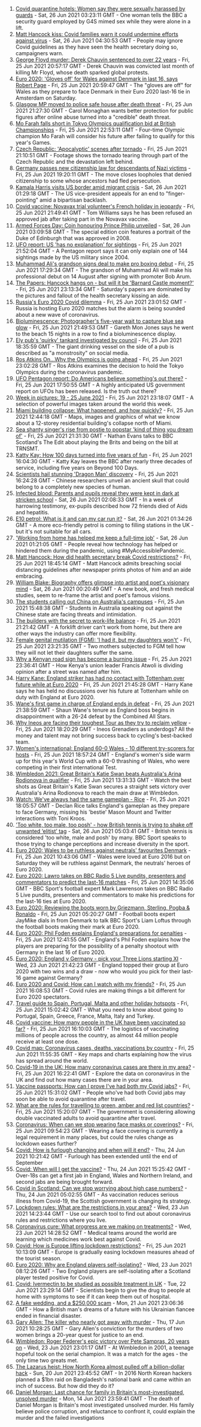 1. [Covid quarantine hotels: Women say they were sexually harassed by guards](https://www.bbc.co.uk/news/stories-57609164) - Sat, 26 Jun 2021 03:23:11 GMT - One woman tells the BBC a security guard employed by G4S mimed sex while they were alone in a lift.
2. [Matt Hancock kiss: Covid families warn it could undermine efforts against virus](https://www.bbc.co.uk/news/uk-57619721) - Sat, 26 Jun 2021 04:30:53 GMT - People may ignore Covid guidelines as they have seen the health secretary doing so, campaigners warn.
3. [George Floyd murder: Derek Chauvin sentenced to over 22 years](https://www.bbc.co.uk/news/world-us-canada-57618356) - Fri, 25 Jun 2021 20:57:17 GMT - Derek Chauvin was convicted last month of killing Mr Floyd, whose death sparked global protests.
4. [Euro 2020: 'Gloves off' for Wales against Denmark in last 16, says Robert Page](https://www.bbc.co.uk/sport/football/51197369) - Fri, 25 Jun 2021 20:59:47 GMT - The "gloves are off" for Wales as they prepare to face Denmark in their Euro 2020 last-16 tie in Amsterdam on Saturday.
5. [Glasgow MP moved to police safe house after death threat](https://www.bbc.co.uk/news/uk-scotland-57614736) - Fri, 25 Jun 2021 21:27:30 GMT - Carol Monaghan wants better protection for public figures after online abuse turned into a "credible" death threat.
6. [Mo Farah falls short in Tokyo Olympics qualification bid at British Championships](https://www.bbc.co.uk/sport/athletics/57610421) - Fri, 25 Jun 2021 22:53:11 GMT - Four-time Olympic champion Mo Farah will consider his future after failing to qualify for this year's Games.
7. [Czech Republic: 'Apocalyptic' scenes after tornado](https://www.bbc.co.uk/news/world-europe-57619807) - Fri, 25 Jun 2021 21:10:51 GMT - Footage shows the tornado tearing through part of the Czech Republic and the devastation left behind.
8. [Germany passes new citizenship law for descendants of Nazi victims](https://www.bbc.co.uk/news/world-europe-57618755) - Fri, 25 Jun 2021 19:20:11 GMT - The move closes loopholes that denied citizenship to some whose ancestors had fled persecution.
9. [Kamala Harris visits US border amid migrant crisis](https://www.bbc.co.uk/news/world-us-canada-57619601) - Sat, 26 Jun 2021 01:29:18 GMT - The US vice-president appeals for an end to "finger-pointing" amid a bipartisan backlash.
10. [Covid vaccine: Novavax trial volunteer's French holiday in jeopardy](https://www.bbc.co.uk/news/uk-wales-57566837) - Fri, 25 Jun 2021 21:49:41 GMT - Tom Williams says he has been refused an approved jab after taking part in the Novavax vaccine.
11. [Armed Forces Day: Coin honouring Prince Philip unveiled](https://www.bbc.co.uk/news/business-57612454) - Sat, 26 Jun 2021 03:09:58 GMT - The special edition coin features a portrait of the Duke of Edinburgh that was approved in 2008.
12. [UFO report: US 'has no explanation' for sightings](https://www.bbc.co.uk/news/world-us-canada-57619755) - Fri, 25 Jun 2021 21:52:04 GMT - A Pentagon report says it can only explain one of 144 sightings made by the US military since 2004.
13. [Muhammad Ali's grandson signs deal to make pro boxing debut](https://www.bbc.co.uk/sport/boxing/57615386) - Fri, 25 Jun 2021 17:29:34 GMT - The grandson of Muhammad Ali will make his professional debut on 14 August after signing with promoter Bob Arum.
14. [The Papers: Hancock hangs on - but will it be 'Barnard Castle moment?'](https://www.bbc.co.uk/news/blogs-the-papers-57619698) - Fri, 25 Jun 2021 23:13:34 GMT - Saturday's papers are dominated by the pictures and fallout of the health secretary kissing an aide.
15. [Russia's Euro 2020 Covid dilemma](https://www.bbc.co.uk/news/world-europe-57614376) - Fri, 25 Jun 2021 23:01:52 GMT - Russia is hosting Euro 2020 matches but the alarm is being sounded about a new wave of coronavirus.
16. [Bioluminescence: Photographer's five-year wait to capture blue sea glow](https://www.bbc.co.uk/news/uk-wales-57610212) - Fri, 25 Jun 2021 21:49:53 GMT - Gareth Mon Jones says he went to the beach 15 nights in a row to find a bioluminescence display.
17. [Ely pub's 'quirky' tankard investigated by council](https://www.bbc.co.uk/news/uk-england-cambridgeshire-57617443) - Fri, 25 Jun 2021 18:35:59 GMT - The giant drinking vessel on the side of a pub is described as "a monstrosity" on social media.
18. [Ros Atkins On…Why the Olympics is going ahead](https://www.bbc.co.uk/news/world-57616073) - Fri, 25 Jun 2021 23:02:28 GMT - Ros Atkins examines the decision to hold the Tokyo Olympics during the coronavirus pandemic.
19. [UFO Pentagon report: Do Americans believe something's out there?](https://www.bbc.co.uk/news/world-us-canada-57605989) - Fri, 25 Jun 2021 17:50:55 GMT - A highly anticipated US government report on UFOs has been released. Is the truth out there?
20. [Week in pictures: 19 - 25 June 2021](https://www.bbc.co.uk/news/in-pictures-57612756) - Fri, 25 Jun 2021 23:18:07 GMT - A selection of powerful images taken around the world this week.
21. [Miami building collapse: What happened, and how quickly?](https://www.bbc.co.uk/news/world-us-canada-57609620) - Fri, 25 Jun 2021 12:44:18 GMT - Maps, images and graphics of what we know about a 12-storey residential building's collapse north of Miami.
22. [Sea shanty singer's rise from postie to popstar 'kind of thing you dream of'](https://www.bbc.co.uk/news/uk-scotland-57613096) - Fri, 25 Jun 2021 21:31:30 GMT - Nathan Evans talks to BBC Scotland's The Edit about playing the Brits and being on the bill at TRNSMT.
23. [Katty Kay: How 100 days turned into five years of fun](https://www.bbc.co.uk/news/world-57598135) - Fri, 25 Jun 2021 16:04:30 GMT - Katty Kay leaves the BBC after nearly three decades of service, including five years on Beyond 100 Days.
24. [Scientists hail stunning 'Dragon Man' discovery](https://www.bbc.co.uk/news/science-environment-57432104) - Fri, 25 Jun 2021 16:24:28 GMT - Chinese researchers unveil an ancient skull that could belong to a completely new species of human.
25. [Infected blood: Parents and pupils reveal they were kept in dark at stricken school](https://www.bbc.co.uk/news/uk-57600229) - Sat, 26 Jun 2021 02:08:33 GMT - In a week of harrowing testimony, ex-pupils described how 72 friends died of Aids and hepatitis.
26. [E10 petrol: What is it and can my car run it?](https://www.bbc.co.uk/news/business-57585105) - Sat, 26 Jun 2021 01:34:26 GMT - A more eco-friendly petrol is coming to filling stations in the UK - but it's not suitable for all cars.
27. ['Working from home has helped me keep a full-time job'](https://www.bbc.co.uk/news/disability-57578287) - Sat, 26 Jun 2021 01:21:05 GMT - People reveal how technology has helped or hindered them during the pandemic, using #MyAccessiblePandemic.
28. [Matt Hancock: How did health secretary break Covid restrictions?](https://www.bbc.co.uk/news/57611369) - Fri, 25 Jun 2021 18:45:14 GMT - Matt Hancock admits breaching social distancing guidelines after newspaper prints photos of him and an aide embracing.
29. [William Blake: Biography offers glimpse into artist and poet's visionary mind](https://www.bbc.co.uk/news/entertainment-arts-57419544) - Sat, 26 Jun 2021 00:20:49 GMT - A new book, and fresh medical studies, seem to re-frame the artist and poet's famous visions.
30. [The students calling out China on Australia's campuses](https://www.bbc.co.uk/news/world-australia-56478621) - Fri, 25 Jun 2021 15:48:38 GMT - Students in Australia speaking out against the Chinese state are facing threats and intimidation.
31. [The builders with the secret to work-life balance](https://www.bbc.co.uk/news/business-57486111) - Fri, 25 Jun 2021 21:21:42 GMT - A forklift driver can't work from home, but there are other ways the industry can offer more flexibility.
32. [Female genital mutilation (FGM): 'I had it, but my daughters won't'](https://www.bbc.co.uk/news/world-middle-east-57530121) - Fri, 25 Jun 2021 23:21:35 GMT - Two mothers subjected to FGM tell how they will not let their daughters suffer the same.
33. [Why a Kenyan road sign has become a burning issue](https://www.bbc.co.uk/news/world-africa-57597499) - Fri, 25 Jun 2021 23:36:41 GMT - How Kenya's union leader Francis Atwoli is dividing opinion after a street was named after him.
34. [Harry Kane: England striker has had no contact with Tottenham over future while at Euro 2020](https://www.bbc.co.uk/sport/football/57618617) - Fri, 25 Jun 2021 21:45:28 GMT - Harry Kane says he has held no discussions over his future at Tottenham while on duty with England at Euro 2020.
35. [Wane's first game in charge of England ends in defeat](https://www.bbc.co.uk/sport/rugby-league/57618533) - Fri, 25 Jun 2021 21:38:59 GMT - Shaun Wane's tenure as England boss begins in disappointment with a 26-24 defeat by the Combined All Stars.
36. [Why Ineos are facing their toughest Tour as they try to reclaim yellow](https://www.bbc.co.uk/sport/cycling/57606328) - Fri, 25 Jun 2021 18:20:29 GMT - Ineos Grenadiers as underdogs? All the money and talent may not bring success back to cycling's best-backed team.
37. [Women's international: England 60-0 Wales - 10 different try-scorers for hosts](https://www.bbc.co.uk/sport/rugby-league/57618524) - Fri, 25 Jun 2021 18:57:24 GMT - England's women's side warm up for this year's World Cup with a 60-0 thrashing of Wales, who were competing in their first international Test.
38. [Wimbledon 2021: Great Britain's Katie Swan beats Australia's Arina Rodionova in qualifier](https://www.bbc.co.uk/sport/av/tennis/57614596) - Fri, 25 Jun 2021 13:31:33 GMT - Watch the best shots as Great Britain's Katie Swan secures a straight sets victory over Australia's Arina Rodionova to reach the main draw at Wimbledon.
39. [Watch: We've always had the same gameplan - Rice](https://www.bbc.co.uk/sport/av/football/57618135) - Fri, 25 Jun 2021 18:05:57 GMT - Declan Rice talks England's gameplan as they prepare to face Germany, missing his 'bestie' Mason Mount and Twitter interactions with Toni Kroos.
40. ['Too white, too male, too posh' - how British tennis is trying to shake off unwanted ‘elitist’ tag](https://www.bbc.co.uk/sport/tennis/57163219) - Sat, 26 Jun 2021 05:03:41 GMT - British tennis is considered 'too white, male and posh' by many. BBC Sport speaks to those trying to change perceptions and increase diversity in the sport.
41. [Euro 2020: Wales to be ruthless against neutrals' favourites Denmark](https://www.bbc.co.uk/sport/football/57595280) - Fri, 25 Jun 2021 10:43:06 GMT - Wales were loved at Euro 2016 but on Saturday they will be ruthless against Denmark, the neutrals' heroes of Euro 2020.
42. [Euro 2020: Lawro takes on BBC Radio 5 Live pundits, presenters and commentators to predict the last-16 matches](https://www.bbc.co.uk/sport/football/57597691) - Fri, 25 Jun 2021 14:35:06 GMT - BBC Sport's football expert Mark Lawrenson takes on BBC Radio 5 Live pundits, presenters and commentators to make his predictions for the last-16 ties at Euro 2020.
43. [Euro 2020: Reviewing the boots worn by Griezmann, Sterling, Pogba & Ronaldo](https://www.bbc.co.uk/sport/av/football/57570154) - Fri, 25 Jun 2021 05:20:27 GMT - Football boots expert JayMike dials in from Denmark to talk BBC Sport's Liam Loftus through the football boots making their mark at Euro 2020.
44. [Euro 2020: Phil Foden explains England's preparations for penalties](https://www.bbc.co.uk/sport/av/football/57614102) - Fri, 25 Jun 2021 12:41:55 GMT - England's Phil Foden explains how the players are preparing for the possibility of a penalty shootout with Germany in the last 16 of Euro 2020.
45. [Euro 2020: England v Germany - pick your Three Lions starting XI](https://www.bbc.co.uk/sport/football/57584922) - Wed, 23 Jun 2021 21:42:23 GMT - England topped their group at Euro 2020 with two wins and a draw - now who would you pick for their last-16 game against Germany?
46. [Euro 2020 and Covid: How can I watch with my friends?](https://www.bbc.co.uk/news/uk-57386719) - Fri, 25 Jun 2021 16:08:53 GMT - Covid rules are making things a bit different for Euro 2020 spectators.
47. [Travel guide to Spain, Portugal, Malta and other holiday hotspots](https://www.bbc.co.uk/news/explainers-56997931) - Fri, 25 Jun 2021 15:02:42 GMT - What you need to know about going to Portugal, Spain, Greece, France, Malta, Italy and Turkey.
48. [Covid vaccine: How many people in the UK have been vaccinated so far?](https://www.bbc.co.uk/news/health-55274833) - Fri, 25 Jun 2021 16:10:03 GMT - The logistics of vaccinating millions of people across the country, as almost 44 million people receive at least one dose.
49. [Covid map: Coronavirus cases, deaths, vaccinations by country](https://www.bbc.co.uk/news/world-51235105) - Fri, 25 Jun 2021 11:55:35 GMT - Key maps and charts explaining how the virus has spread around the world.
50. [Covid-19 in the UK: How many coronavirus cases are there in my area?](https://www.bbc.co.uk/news/uk-51768274) - Fri, 25 Jun 2021 16:22:41 GMT - Explore the data on coronavirus in the UK and find out how many cases there are in your area.
51. [Vaccine passports: How can I prove I've had both my Covid jabs?](https://www.bbc.co.uk/news/explainers-55718553) - Fri, 25 Jun 2021 15:31:02 GMT - People who've had both Covid jabs may soon be able to avoid quarantine after travel.
52. [What are the rules for travelling to green, amber and red list countries?](https://www.bbc.co.uk/news/explainers-52544307) - Fri, 25 Jun 2021 15:20:07 GMT - The government is considering allowing double vaccinated adults to avoid quarantine after travel.
53. [Coronavirus: When can we stop wearing face masks or coverings?](https://www.bbc.co.uk/news/health-51205344) - Fri, 25 Jun 2021 09:54:23 GMT - Wearing a face covering is currently a legal requirement in many places, but could the rules change as lockdown eases further?
54. [Covid: How is furlough changing and when will it end?](https://www.bbc.co.uk/news/explainers-52135342) - Thu, 24 Jun 2021 10:21:42 GMT - Furlough has been extended until the end of September
55. [Covid: When will I get the vaccine?](https://www.bbc.co.uk/news/health-55045639) - Thu, 24 Jun 2021 15:25:42 GMT - Over-18s can get a first jab in England, Wales and Northern Ireland, and second jabs are being brought forward.
56. [Covid in Scotland: Can we stop worrying about high case numbers?](https://www.bbc.co.uk/news/uk-scotland-57581952) - Thu, 24 Jun 2021 05:02:55 GMT - As vaccination reduces serious illness from Covid-19, the Scottish government is changing its strategy.
57. [Lockdown rules: What are the restrictions in your area?](https://www.bbc.co.uk/news/uk-54373904) - Wed, 23 Jun 2021 14:23:44 GMT - Use our search tool to find out about coronavirus rules and restrictions where you live.
58. [Coronavirus cure: What progress are we making on treatments?](https://www.bbc.co.uk/news/health-52354520) - Wed, 23 Jun 2021 14:28:52 GMT - Medical teams around the world are learning which medicines work best against Covid.
59. [Covid: How is Europe lifting lockdown restrictions?](https://www.bbc.co.uk/news/explainers-53640249) - Fri, 25 Jun 2021 10:13:09 GMT - Europe is gradually easing lockdown measures ahead of the tourist season.
60. [Euro 2020: Why are England players self-isolating?](https://www.bbc.co.uk/news/explainers-57568450) - Wed, 23 Jun 2021 08:12:26 GMT - Two England players are self-isolating after a Scotland player tested positive for Covid.
61. [Covid: Ivermectin to be studied as possible treatment in UK](https://www.bbc.co.uk/news/health-57570377) - Tue, 22 Jun 2021 23:29:14 GMT - Scientists begin to give the drug to people at home with symptoms to see if it can keep them out of hospital.
62. [A fake wedding, and a $250,000 scam](https://www.bbc.co.uk/news/world-europe-57358241) - Mon, 21 Jun 2021 23:06:36 GMT - How a British man's dreams of a future with his Ukrainian fiancee ended in financial disaster.
63. [Gary Allen: The killer who nearly got away with murder](https://www.bbc.co.uk/news/uk-england-57331321) - Thu, 17 Jun 2021 10:28:25 GMT - Gary Allen's conviction for the murders of two women brings a 20-year quest for justice to an end.
64. [Wimbledon: Roger Federer's epic victory over Pete Sampras, 20 years on](https://www.bbc.co.uk/sport/tennis/57514035) - Wed, 23 Jun 2021 23:01:17 GMT - At Wimbledon in 2001, a teenage hopeful took on the serial champion. It was a match for the ages - the only time two greats met.
65. [The Lazarus heist: How North Korea almost pulled off a billion-dollar hack](https://www.bbc.co.uk/news/stories-57520169) - Sun, 20 Jun 2021 23:45:52 GMT - In 2016 North Korean hackers planned a $1bn raid on Bangladesh's national bank and came within an inch of success. But how did they do it?
66. [Daniel Morgan: Last chance for family in Britain's most-investigated, unsolved murder](https://www.bbc.co.uk/news/uk-57073302) - Mon, 14 Jun 2021 23:59:41 GMT - The death of Daniel Morgan is Britain's most investigated unsolved murder. His family believe police corruption, and reluctance to confront it, could explain the murder and the failed investigations
